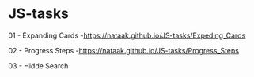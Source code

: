 # JS-tasks
01 - Expanding Cards -https://nataak.github.io/JS-tasks/Expeding_Cards

02 - Progress Steps -https://nataak.github.io/JS-tasks/Progress_Steps

03 - Hidde Search
